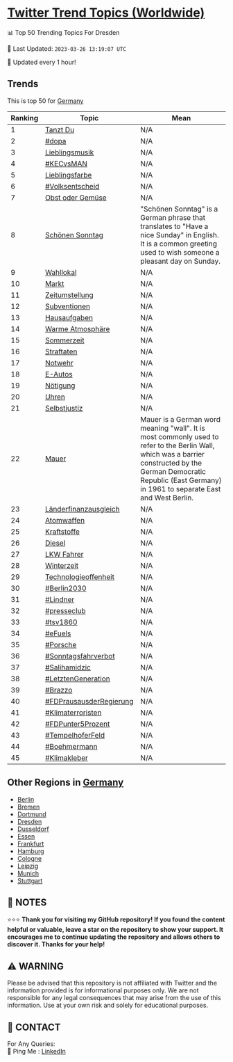 [Twitter Trend Topics (Worldwide)](https://github.com/ErcinDedeoglu/Twitter-Trend-Topics)
==========


📊 Top 50 Trending Topics For Dresden

📆 Last Updated: `2023-03-26 13:19:07 UTC`

🔧 Updated every 1 hour!


## Trends

This is top 50 for [Germany](</Germany>)

| Ranking | Topic | Mean |
| ------- | ------------ | ------------ |
| 1 | [Tanzt Du](http://twitter.com/search?q=Tanzt+Du) | N/A |
| 2 | [#dopa](http://twitter.com/search?q=%23dopa) | N/A |
| 3 | [Lieblingsmusik](http://twitter.com/search?q=Lieblingsmusik) | N/A |
| 4 | [#KECvsMAN](http://twitter.com/search?q=%23KECvsMAN) | N/A |
| 5 | [Lieblingsfarbe](http://twitter.com/search?q=Lieblingsfarbe) | N/A |
| 6 | [#Volksentscheid](http://twitter.com/search?q=%23Volksentscheid) | N/A |
| 7 | [Obst oder Gemüse](http://twitter.com/search?q=Obst+oder+Gem%c3%bcse) | N/A |
| 8 | [Schönen Sonntag](http://twitter.com/search?q=Sch%c3%b6nen+Sonntag) | "Schönen Sonntag" is a German phrase that translates to "Have a nice Sunday" in English. It is a common greeting used to wish someone a pleasant day on Sunday. |
| 9 | [Wahllokal](http://twitter.com/search?q=Wahllokal) | N/A |
| 10 | [Markt](http://twitter.com/search?q=Markt) | N/A |
| 11 | [Zeitumstellung](http://twitter.com/search?q=Zeitumstellung) | N/A |
| 12 | [Subventionen](http://twitter.com/search?q=Subventionen) | N/A |
| 13 | [Hausaufgaben](http://twitter.com/search?q=Hausaufgaben) | N/A |
| 14 | [Warme Atmosphäre](http://twitter.com/search?q=Warme+Atmosph%c3%a4re) | N/A |
| 15 | [Sommerzeit](http://twitter.com/search?q=Sommerzeit) | N/A |
| 16 | [Straftaten](http://twitter.com/search?q=Straftaten) | N/A |
| 17 | [Notwehr](http://twitter.com/search?q=Notwehr) | N/A |
| 18 | [E-Autos](http://twitter.com/search?q=E-Autos) | N/A |
| 19 | [Nötigung](http://twitter.com/search?q=N%c3%b6tigung) | N/A |
| 20 | [Uhren](http://twitter.com/search?q=Uhren) | N/A |
| 21 | [Selbstjustiz](http://twitter.com/search?q=Selbstjustiz) | N/A |
| 22 | [Mauer](http://twitter.com/search?q=Mauer) | Mauer is a German word meaning "wall". It is most commonly used to refer to the Berlin Wall, which was a barrier constructed by the German Democratic Republic (East Germany) in 1961 to separate East and West Berlin. |
| 23 | [Länderfinanzausgleich](http://twitter.com/search?q=L%c3%a4nderfinanzausgleich) | N/A |
| 24 | [Atomwaffen](http://twitter.com/search?q=Atomwaffen) | N/A |
| 25 | [Kraftstoffe](http://twitter.com/search?q=Kraftstoffe) | N/A |
| 26 | [Diesel](http://twitter.com/search?q=Diesel) | N/A |
| 27 | [LKW Fahrer](http://twitter.com/search?q=LKW+Fahrer) | N/A |
| 28 | [Winterzeit](http://twitter.com/search?q=Winterzeit) | N/A |
| 29 | [Technologieoffenheit](http://twitter.com/search?q=Technologieoffenheit) | N/A |
| 30 | [#Berlin2030](http://twitter.com/search?q=%23Berlin2030) | N/A |
| 31 | [#Lindner](http://twitter.com/search?q=%23Lindner) | N/A |
| 32 | [#presseclub](http://twitter.com/search?q=%23presseclub) | N/A |
| 33 | [#tsv1860](http://twitter.com/search?q=%23tsv1860) | N/A |
| 34 | [#eFuels](http://twitter.com/search?q=%23eFuels) | N/A |
| 35 | [#Porsche](http://twitter.com/search?q=%23Porsche) | N/A |
| 36 | [#Sonntagsfahrverbot](http://twitter.com/search?q=%23Sonntagsfahrverbot) | N/A |
| 37 | [#Salihamidzic](http://twitter.com/search?q=%23Salihamidzic) | N/A |
| 38 | [#LetztenGeneration](http://twitter.com/search?q=%23LetztenGeneration) | N/A |
| 39 | [#Brazzo](http://twitter.com/search?q=%23Brazzo) | N/A |
| 40 | [#FDPrausausderRegierung](http://twitter.com/search?q=%23FDPrausausderRegierung) | N/A |
| 41 | [#Klimaterroristen](http://twitter.com/search?q=%23Klimaterroristen) | N/A |
| 42 | [#FDPunter5Prozent](http://twitter.com/search?q=%23FDPunter5Prozent) | N/A |
| 43 | [#TempelhoferFeld](http://twitter.com/search?q=%23TempelhoferFeld) | N/A |
| 44 | [#Boehmermann](http://twitter.com/search?q=%23Boehmermann) | N/A |
| 45 | [#Klimakleber](http://twitter.com/search?q=%23Klimakleber) | N/A |



## Other Regions in [Germany](</Germany>)

* [Berlin](</Germany/Berlin.md>)
* [Bremen](</Germany/Bremen.md>)
* [Dortmund](</Germany/Dortmund.md>)
* [Dresden](</Germany/Dresden.md>)
* [Dusseldorf](</Germany/Dusseldorf.md>)
* [Essen](</Germany/Essen.md>)
* [Frankfurt](</Germany/Frankfurt.md>)
* [Hamburg](</Germany/Hamburg.md>)
* [Cologne](</Germany/Cologne.md>)
* [Leipzig](</Germany/Leipzig.md>)
* [Munich](</Germany/Munich.md>)
* [Stuttgart](</Germany/Stuttgart.md>)



## 📝 NOTES

⭐⭐⭐ **Thank you for visiting my GitHub repository! If you found the content helpful or valuable, leave a star on the repository to show your support. It encourages me to continue updating the repository and allows others to discover it. Thanks for your help!**


## ⚠️ WARNING

Please be advised that this repository is not affiliated with Twitter and the information provided is for informational purposes only. We are not responsible for any legal consequences that may arise from the use of this information. Use at your own risk and solely for educational purposes.


## 📨 CONTACT

 For Any Queries:  
            🏓 Ping Me : [LinkedIn](https://www.linkedin.com/in/ercindedeoglu/)
